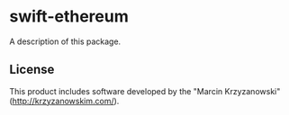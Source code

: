 # swift-ethereum

A description of this package.

## License

This product includes software developed by the "Marcin Krzyzanowski" (http://krzyzanowskim.com/).
